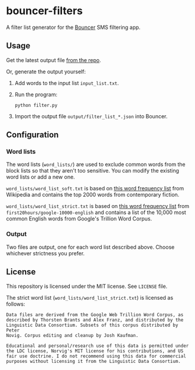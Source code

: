 bouncer-filters
===============

A filter list generator for the
[Bouncer](https://github.com/afterxleep/Bouncer) SMS filtering app.

Usage
-----

Get the latest output file 
[from the repo](https://git.sr.ht/~logankirkland/bouncer-filters/tree/master/item/output).

Or, generate the output yourself:

1. Add words to the input list `input_list.txt`.
2. Run the program:

    ```shell
    python filter.py
    ```
3. Import the output file `output/filter_list_*.json` into Bouncer.

Configuration
-------------

### Word lists

The word lists (`word_lists/`) are used to exclude common words from
the block lists so that they aren't too sensitive. You can modify the
existing word lists or add a new one.

`word_lists/word_list_soft.txt` is based on
[this word frequency list](https://en.wiktionary.org/wiki/Wiktionary:Frequency_lists/Contemporary_fiction)
from Wikipedia and contains the top 2000 words from contemporary
fiction.

`word_lists/word_list_strict.txt` is based on
[this word frequency list](https://github.com/first20hours/google-10000-english/blob/master/google-10000-english.txt)
from `first20hours/google-10000-english` and contains a list of the
10,000 most common English words from Google's Trillion Word Corpus.

### Output

Two files are output, one for each word list described above. Choose
whichever strictness you prefer.

License
-------
This repository is licensed under the MIT license. See `LICENSE` file.

The strict word list (`word_lists/word_list_strict.txt`) is licensed as
follows:

```
Data files are derived from the Google Web Trillion Word Corpus, as 
described by Thorsten Brants and Alex Franz, and distributed by the 
Linguistic Data Consortium. Subsets of this corpus distributed by Peter 
Novig. Corpus editing and cleanup by Josh Kaufman.

Educational and personal/research use of this data is permitted under 
the LDC license, Norvig's MIT license for his contributions, and US 
fair use doctrine. I do not recommend using this data for commercial 
purposes without licensing it from the Linguistic Data Consortium.
```